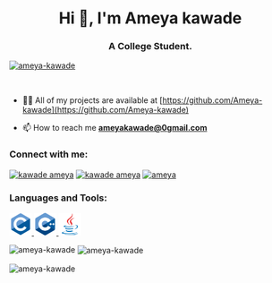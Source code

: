 <h1 align="center">Hi 👋, I'm Ameya kawade</h1>
<h3 align="center">A College Student.</h3>

<p align="left"> <a href="https://github.com/ryo-ma/github-profile-trophy"><img src="https://github-profile-trophy.vercel.app/?username=ameya-kawade" alt="ameya-kawade" /></a> </p>

<p align="left"> <a href="https://twitter.com/" target="blank"><img src="https://img.shields.io/twitter/follow/?logo=twitter&style=for-the-badge" alt="" /></a> </p>

- 👨‍💻 All of my projects are available at [https://github.com/Ameya-kawade](https://github.com/Ameya-kawade)

- 📫 How to reach me **ameyakawade@0gmail.com**

<h3 align="left">Connect with me:</h3>
<p align="left">
<a href="https://linkedin.com/in/kawade ameya" target="blank"><img align="center" src="https://raw.githubusercontent.com/rahuldkjain/github-profile-readme-generator/master/src/images/icons/Social/linked-in-alt.svg" alt="kawade ameya" height="30" width="40" /></a>
<a href="https://www.hackerrank.com/kawade ameya" target="blank"><img align="center" src="https://raw.githubusercontent.com/rahuldkjain/github-profile-readme-generator/master/src/images/icons/Social/hackerrank.svg" alt="kawade ameya" height="30" width="40" /></a>
<a href="https://www.leetcode.com/ameya" target="blank"><img align="center" src="https://raw.githubusercontent.com/rahuldkjain/github-profile-readme-generator/master/src/images/icons/Social/leet-code.svg" alt="ameya" height="30" width="40" /></a>
</p>

<h3 align="left">Languages and Tools:</h3>
<p align="left"> <a href="https://www.cprogramming.com/" target="_blank" rel="noreferrer"> <img src="https://raw.githubusercontent.com/devicons/devicon/master/icons/c/c-original.svg" alt="c" width="40" height="40"/> </a> <a href="https://www.w3schools.com/cpp/" target="_blank" rel="noreferrer"> <img src="https://raw.githubusercontent.com/devicons/devicon/master/icons/cplusplus/cplusplus-original.svg" alt="cplusplus" width="40" height="40"/> </a> <a href="https://www.java.com" target="_blank" rel="noreferrer"> <img src="https://raw.githubusercontent.com/devicons/devicon/master/icons/java/java-original.svg" alt="java" width="40" height="40"/> </a> </p>

<p><img align="left" src="https://github-readme-stats.vercel.app/api/top-langs?username=ameya-kawade&show_icons=true&locale=en&layout=compact" alt="ameya-kawade" /></p>

<p>&nbsp;<img align="center" src="https://github-readme-stats.vercel.app/api?username=ameya-kawade&show_icons=true&locale=en" alt="ameya-kawade" /></p>

<p><img align="center" src="https://github-readme-streak-stats.herokuapp.com/?user=ameya-kawade&" alt="ameya-kawade" /></p>
